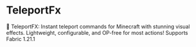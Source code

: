 # TeleportFx
🔮 TeleportFX: Instant teleport commands for Minecraft with stunning visual effects. Lightweight, configurable, and OP-free for most actions! Supports Fabric 1.21.1

